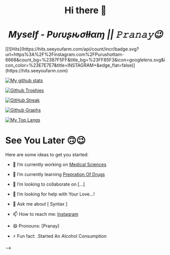<h1 align="center">Hi there 👋</h1>

<h1 align="center"><b><i>Myself - Pυɾυʂԋσƚƚαɱ || 𝙿𝚛𝚊𝚗𝚊𝚢😉</b></i></h1>
[[![Hits](https://hits.seeyoufarm.com/api/count/incr/badge.svg?url=https%3A%2F%2Finstagram.com%2FPurushottam-6668&count_bg=%2387F5FF&title_bg=%23FF85F3&icon=googlelens.svg&icon_color=%23E7E7E7&title=INSTAGRAM+&edge_flat=false)](https://hits.seeyoufarm.com)




[![My github stats](https://github-readme-stats.vercel.app/api?username=Purushottam-6668&count_private=true&show_icons=true&theme=radical&include_all_commits=true&custom_title=Pυɾυʂԋσƚƚαɱ's+Github+Stats)](https://github.com/Purushottam-6668)

[![Github Trophies](https://github-profile-trophy.vercel.app/?username=Purushottam-6668&theme=darkhub&no-bg=true&margin-w=15&margin-h=10&row=1&column=6&count_private=true)](https://github.com/ryo-ma/github-profile-trophy)

[![GitHub Streak](http://github-readme-streak-stats.herokuapp.com?user=Purushottam-6668&theme=black-ice)](https://git.io/streak-stats)

[![Github Graphs](https://activity-graph.herokuapp.com/graph?username=Purushottam-6668&bg_color=1F222E&color=F8D866&line=F85D7F&point=FFFFFF&hide_border=true)](https://guthub.com/Purushottam-6668)

[![My Top Langs](https://github-readme-stats.vercel.app/api/top-langs/?username=Purushottam-6668&layout=compact&theme=cobalt)](https://github.com/Purushottam-6668)

# See You Later 🙃😉


Here are some ideas to get you started:

- 🔭  I’m currently working on [Medical Sciences](https://ipc.gov.in)

- 🌱 I’m currently learning [Prepration Of Drugs](https://ipc.gov.in)

- 👯 I’m looking to collaborate on [...] 

- 🤔 I’m looking for help with Your Love...!

- 💬 Ask me about [ Syntax ]

- 📫 How to reach me: [Instagram](https://instagram.com/Purushottam_6668)

- 😄 Pronouns: [Pranay]

- ⚡ Fun fact: .Started An Alcohol Consumption

-->
